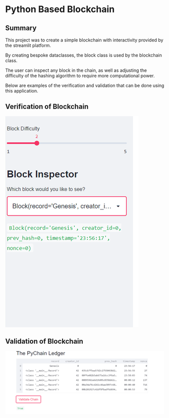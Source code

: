 # Python Based Blockchain

## Summary

This project was to create a simple blockchain with interactivity provided by the streamlit platform. 

By creating bespoke dataclasses, the block class is used by the blockchain class.

The user can inspect any block in the chain, as well as adjusting the difficulty of the hashing algorithm to require more computational power.

Below are examples of the verification and validation that can be done using this application.

## Verification of Blockchain
![Verification_of_Blockchain](Module_18/images/verify_blockchain.gif)

## Validation of Blockchain
![Validation_of_Blockchain](Module_18/images/validate_blockchain.PNG)
